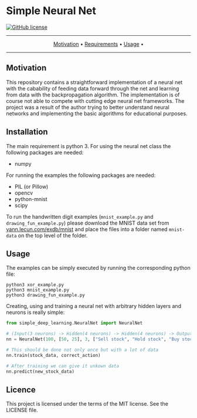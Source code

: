 # Simple Neural Net

[![GitHub license](https://img.shields.io/badge/license-MIT-blue.svg)](https://raw.githubusercontent.com/mmsbrggr/hsudoku/master/LICENSE)

-------
<p align="center">
    <a href="#motivation">Motivation</a> &bull;
    <a href="#requirements">Requirements</a> &bull;
    <a href="#installation">Usage</a> &bull;
</p>

-------

## Motivation
This repository contains a straightforward implementation of a neural net with the
cabability of feeding data forward through the net and learning from data with the backpropagation algorithm.
The implementation is of course not able to compete with cutting edge neural net frameworks.
The project was a result of the author trying to better understand neural networks and implementing the basic
algorithms for educational purposes.

## Installation

The main requirement is python 3. For using the neural net class the following packages are needed:
* numpy

For running the examples the following packages are needed:
* PIL (or Pillow)
* opencv
* python-mnist
* scipy

To run the handwritten digit examples (`mnist_example.py` and `drawing_fun_example.py`) please download the MNIST data set
from [yann.lecun.com/exdb/mnist](http://yann.lecun.com/exdb/mnist/) and place the files into a folder named `mnist-data` on the top level of the folder.

## Usage

The examples can be simply executed by running the corresponding python file:

```shell
python3 xor_example.py
python3 mnist_example.py
python3 drawing_fun_example.py
```

Creating, using and training a neural net with arbitrary hidden layers and neurons is really simple:
```python
from simple_deep_learning.NeuralNet import NeuralNet

# (Input(3 neurons) -> Hidden(4 neurons) -> Hidden(4 neurons) -> Output(3 neurons))
nn = NeuralNet(100, [50, 25], 3, ["Sell stock", "Hold stock", "Buy stock"])

# This should be done not only once but with a lot of data
nn.train(stock_data, correct_action)

# After training we can give it unkown data
nn.predict(new_stock_data)
```

## Licence
This project is licensed under the terms of the MIT license. See the LICENSE file.
